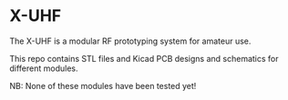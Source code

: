 # X-UHF

The X-UHF is a modular RF prototyping system for amateur use.

This repo contains STL files and Kicad PCB designs and schematics for different modules.

NB: None of these modules have been tested yet!
